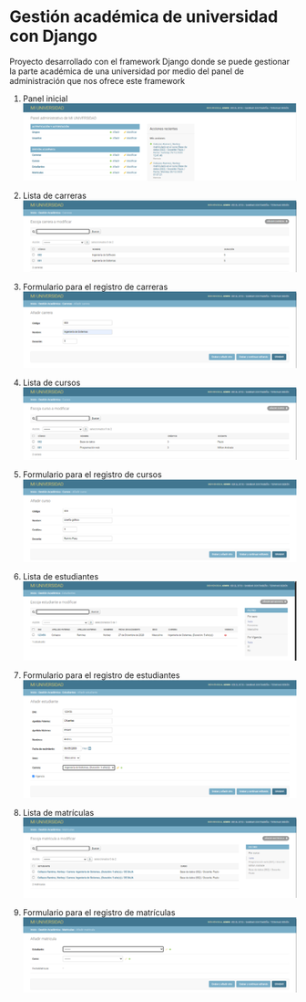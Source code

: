 # Gestión académica de universidad con Django

Proyecto desarrollado con el framework Django donde se puede gestionar la parte académica de una universidad por medio del panel de administración que nos ofrece este framework 

1. Panel inicial
![first](https://github.com/NorbeyCollazos/Gestion_academica_universidad_Django/blob/master/imagenes/panel-inicial.PNG?raw=true)

2. Lista de carreras
![alt](https://github.com/NorbeyCollazos/Gestion_academica_universidad_Django/blob/master/imagenes/lista-de-carreras.PNG?raw=true)

3. Formulario para el registro de carreras
![third](https://github.com/NorbeyCollazos/Gestion_academica_universidad_Django/blob/master/imagenes/formulario-registro-carrera.PNG?raw=true)

4. Lista de cursos
![alt](https://github.com/NorbeyCollazos/Gestion_academica_universidad_Django/blob/master/imagenes/lista-de-cursos.PNG?raw=true)

5. Formulario para el registro de cursos
![alt](https://github.com/NorbeyCollazos/Gestion_academica_universidad_Django/blob/master/imagenes/formulario-registro-cursos.PNG?raw=true)

6. Lista de estudiantes
![alt](https://github.com/NorbeyCollazos/Gestion_academica_universidad_Django/blob/master/imagenes/lista-estudiantes.PNG?raw=true)

7. Formulario para el registro de estudiantes
![alt](https://github.com/NorbeyCollazos/Gestion_academica_universidad_Django/blob/master/imagenes/formulario-registro-estudiante.PNG?raw=true)

8. Lista de matrículas
![alt](https://github.com/NorbeyCollazos/Gestion_academica_universidad_Django/blob/master/imagenes/lista-matriculas.PNG?raw=true)

9. Formulario para el registro de matrículas
![alt](https://github.com/NorbeyCollazos/Gestion_academica_universidad_Django/blob/master/imagenes/formulario-matricula.PNG?raw=true)
